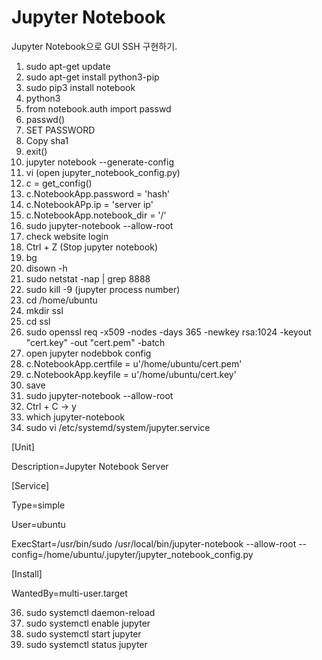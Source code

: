 # Jupyter Notebook

Jupyter Notebook으로 GUI SSH 구현하기.

1. sudo apt-get update
2. sudo apt-get install python3-pip
3. sudo pip3 install notebook
4. python3
5. from notebook.auth import passwd
6. passwd()
7. SET PASSWORD
8. Copy sha1
9. exit()
10. jupyter notebook --generate-config
11. vi (open jupyter_notebook_config.py)
12. c = get_config()
13. c.NotebookApp.password = 'hash'
14. c.NotebookAPp.ip = 'server ip'
15. c.NotebookApp.notebook_dir = '/'
16. sudo jupyter-notebook --allow-root
17. check website login
18. Ctrl + Z (Stop jupyter notebook)
19. bg
20. disown -h
21. sudo netstat -nap | grep 8888
22. sudo kill -9 (jupyter process number)
23. cd /home/ubuntu
24. mkdir ssl
25. cd ssl
26. sudo openssl req -x509 -nodes -days 365 -newkey rsa:1024 -keyout "cert.key" -out "cert.pem" -batch
27. open jupyter nodebbok config
28. c.NotebookApp.certfile = u'/home/ubuntu/cert.pem'
29. c.NotebookApp.keyfile = u'/home/ubuntu/cert.key'
30. save
31. sudo jupyter-notebook --allow-root
32. Ctrl + C -> y 
33. which jupyter-notebook
34. sudo vi /etc/systemd/system/jupyter.service

[Unit]

Description=Jupyter Notebook Server

[Service]

Type=simple

User=ubuntu

ExecStart=/usr/bin/sudo /usr/local/bin/jupyter-notebook 
--allow-root --config=/home/ubuntu/.jupyter/jupyter_notebook_config.py

[Install]

WantedBy=multi-user.target

36. sudo systemctl daemon-reload
37. sudo systemctl enable jupyter
38. sudo systemctl start jupyter
39. sudo systemctl status jupyter